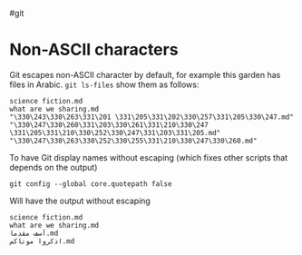 #git

# Non-ASCII characters

Git escapes non-ASCII character by default, for example this garden has files in Arabic. `git ls-files` show them as follows:

```
science fiction.md
what are we sharing.md
"\330\243\330\263\331\201 \331\205\331\202\330\257\331\205\330\247.md"
"\330\247\330\260\331\203\330\261\331\210\330\247 \331\205\331\210\330\252\330\247\331\203\331\205.md"
"\330\247\330\263\330\252\330\255\331\210\330\247\330\260.md"
```

To have Git display names without escaping (which fixes other scripts that depends on the output)

```shell
git config --global core.quotepath false
```

Will have the output without escaping

```
science fiction.md
what are we sharing.md
أسف مقدما.md
اذكروا موتاكم.md
```